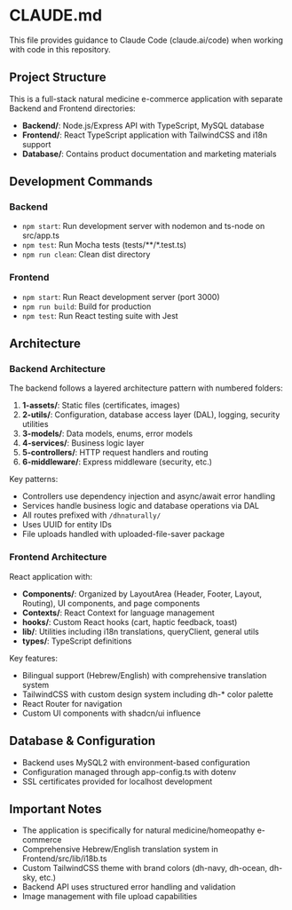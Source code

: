 # CLAUDE.md

This file provides guidance to Claude Code (claude.ai/code) when working with code in this repository.

## Project Structure

This is a full-stack natural medicine e-commerce application with separate Backend and Frontend directories:

- **Backend/**: Node.js/Express API with TypeScript, MySQL database
- **Frontend/**: React TypeScript application with TailwindCSS and i18n support
- **Database/**: Contains product documentation and marketing materials

## Development Commands

### Backend
- `npm start`: Run development server with nodemon and ts-node on src/app.ts
- `npm test`: Run Mocha tests (tests/**/*.test.ts)
- `npm run clean`: Clean dist directory

### Frontend  
- `npm start`: Run React development server (port 3000)
- `npm run build`: Build for production
- `npm test`: Run React testing suite with Jest

## Architecture

### Backend Architecture
The backend follows a layered architecture pattern with numbered folders:

1. **1-assets/**: Static files (certificates, images)
2. **2-utils/**: Configuration, database access layer (DAL), logging, security utilities
3. **3-models/**: Data models, enums, error models
4. **4-services/**: Business logic layer 
5. **5-controllers/**: HTTP request handlers and routing
6. **6-middleware/**: Express middleware (security, etc.)

Key patterns:
- Controllers use dependency injection and async/await error handling
- Services handle business logic and database operations via DAL
- All routes prefixed with `/dhnaturally/`
- Uses UUID for entity IDs
- File uploads handled with uploaded-file-saver package

### Frontend Architecture
React application with:
- **Components/**: Organized by LayoutArea (Header, Footer, Layout, Routing), UI components, and page components
- **Contexts/**: React Context for language management
- **hooks/**: Custom React hooks (cart, haptic feedback, toast)
- **lib/**: Utilities including i18n translations, queryClient, general utils
- **types/**: TypeScript definitions

Key features:
- Bilingual support (Hebrew/English) with comprehensive translation system
- TailwindCSS with custom design system including dh-* color palette
- React Router for navigation
- Custom UI components with shadcn/ui influence

## Database & Configuration

- Backend uses MySQL2 with environment-based configuration
- Configuration managed through app-config.ts with dotenv
- SSL certificates provided for localhost development

## Important Notes

- The application is specifically for natural medicine/homeopathy e-commerce
- Comprehensive Hebrew/English translation system in Frontend/src/lib/i18b.ts
- Custom TailwindCSS theme with brand colors (dh-navy, dh-ocean, dh-sky, etc.)
- Backend API uses structured error handling and validation
- Image management with file upload capabilities